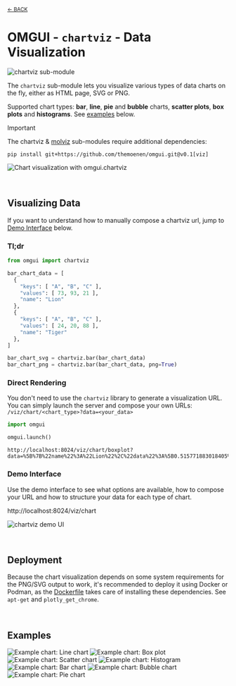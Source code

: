 <sub>[&larr; BACK](readme.md)</sub>

# OMGUI - `chartviz` - Data Visualization

![chartviz sub-module](https://img.shields.io/badge/sub--module-omgui.chartviz-yellow)

The `chartviz` sub-module lets you visualize various types of data charts on the fly, either as HTML page, SVG or PNG.

Supported chart types: **bar**, **line**, **pie** and **bubble** charts, **scatter plots**, **box plots** and **histograms**. See [examples](#examples) below.

> [!IMPORTANT]
> The chartviz & [molviz](molviz.md) sub-modules require additional dependencies:
>
> ```shell
> pip install git+https://github.com/themoenen/omgui.git@v0.1[viz]
> ```

![Chart visualization with omgui.chartviz](assets/chart-preview.svg)

<br>

## Visualizing Data

If you want to understand how to manually compose a chartviz url, jump to [Demo Interface](#demo-interface) below.

### Tl;dr

```python
from omgui import chartviz

bar_chart_data = [
  {
    "keys": [ "A", "B", "C" ],
    "values": [ 73, 93, 21 ],
    "name": "Lion"
  },
  {
    "keys": [ "A", "B", "C" ],
    "values": [ 24, 20, 88 ],
    "name": "Tiger"
  },
]

bar_chart_svg = chartviz.bar(bar_chart_data)
bar_chart_png = chartviz.bar(bar_chart_data, png=True)
```

### Direct Rendering

You don't need to use the `chartviz` library to generate a visualization URL.  
You can simply launch the server and compose your own URLs: `/viz/chart/<chart_type>?data=<your_data>`

```python
import omgui

omgui.launch()
```

```text
http://localhost:8024/viz/chart/boxplot?data=%5B%7B%22name%22%3A%22Lion%22%2C%22data%22%3A%5B0.515771883018405%2C0.3375953434817889%2C0.5070375838802724%2C0.5204925268901693%2C0.015091552731013147%2C0.6318510844035372%2C0.3731448444453114%2C0.4841547079732992%2C0.6569717889886966%2C0.4616403565481917%5D%2C%22groups%22%3A%5B%22A%22%2C%22A%22%2C%22A%22%2C%22A%22%2C%22B%22%2C%22B%22%2C%22B%22%2C%22C%22%2C%22C%22%2C%22C%22%5D%7D%2C%7B%22name%22%3A%22Tiger%22%2C%22data%22%3A%5B0.6182350648761221%2C0.3411718466411763%2C0.7278257988670094%2C0.3346028267346215%2C0.11012489893918775%2C0.786575449649989%2C0.41678789600410904%2C0.8021970313587021%2C0.24470456348949854%2C0.8200487945865108%5D%2C%22groups%22%3A%5B%22A%22%2C%22A%22%2C%22A%22%2C%22A%22%2C%22B%22%2C%22B%22%2C%22B%22%2C%22C%22%2C%22C%22%2C%22C%22%5D%7D%2C%7B%22name%22%3A%22Elephant%22%2C%22data%22%3A%5B0.8402424213441659%2C0.5469183665936138%2C0.15056426355569785%2C0.5539100254096991%2C0.12217771096918395%2C0.02421208318587509%2C0.020432894158663895%2C0.3258277585944509%2C0.2459912916673579%2C0.5197551920892144%5D%2C%22groups%22%3A%5B%22A%22%2C%22A%22%2C%22A%22%2C%22A%22%2C%22B%22%2C%22B%22%2C%22B%22%2C%22C%22%2C%22C%22%2C%22C%22%5D%7D%2C%7B%22name%22%3A%22Giraffe%22%2C%22data%22%3A%5B0.7956089534725999%2C0.5975432461927672%2C0.9775939452894175%2C0.9907505165083172%2C0.9521782296971075%2C0.5109890977478964%2C0.06769003664698514%2C0.9442911399395388%2C0.8792575232225094%2C0.11018984624953354%5D%2C%22groups%22%3A%5B%22A%22%2C%22A%22%2C%22A%22%2C%22A%22%2C%22B%22%2C%22B%22%2C%22B%22%2C%22C%22%2C%22C%22%2C%22C%22%5D%7D%5D
```

### Demo Interface

Use the demo interface to see what options are available, how to compose your URL and how to structure your data for each type of chart.

http://localhost:8024/viz/chart

![chartviz demo UI](assets/chartviz-demo-ui.png)

<br>

## Deployment

Because the chart visualization depends on some system requirements for the PNG/SVG output to work, it's recommended to deploy it using Docker or Podman, as the [Dockerfile](Dockerfile) takes care of installing these dependencies. See `apt-get` and `plotly_get_chrome`.

<br>

## Examples

![Example chart: Line chart](assets/chart-example-line.svg)
![Example chart: Box plot](assets/chart-example-box-plot.svg)
![Example chart: Scatter chart](assets/chart-example-scatter-plot.svg)
![Example chart: Histogram](assets/chart-example-histogram.svg)
![Example chart: Bar chart](assets/chart-example-bar.svg)
![Example chart: Bubble chart](assets/chart-example-bubble.svg)
![Example chart: Pie chart](assets/chart-example-pie.svg)

<!--
```python
from omgui import chartviz

groups = ["Group A", "Group B", "Group C"]
data = [
    {
        "keys": groups,
        "name": "Flamingo",
        "data": [ 56, 79, 10 ]
    },
    {
        "keys": groups,
        "name": "Possum",
        "data": [ 81, 10, 50 ]
    },
    {
        "keys": groups,
        "name": "Shrew",
        "data": [ 99, 20, 45 ]
    }
]

chartviz.boxplot(data)
```
-->
